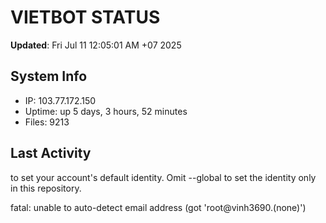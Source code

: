 # VIETBOT STATUS
**Updated**: Fri Jul 11 12:05:01 AM +07 2025

## System Info
- IP: 103.77.172.150
- Uptime: up 5 days, 3 hours, 52 minutes
- Files: 9213

## Last Activity

to set your account's default identity.
Omit --global to set the identity only in this repository.

fatal: unable to auto-detect email address (got 'root@vinh3690.(none)')
